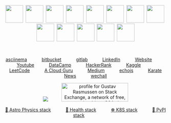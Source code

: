 <!-- [![GitHub repo size](https://img.shields.io/github/repo-size/TheNewThinkTank/TheNewThinkTank?style=flat&logo=github&logoColor=whitesmoke&label=Repo%20Size)](https://github.com/TheNewThinkTank/TheNewThinkTank/archive/refs/heads/main.zip) -->

<!-- <p align="center">
  <img width="800" height="400" src="https://github.com/Gustav-Rasmussen/Gustav-Rasmussen/blob/master/ghost_in_a_shell.gif">
</p> -->

<p align="center">
<img height="55" width="55" src="https://cdn.jsdelivr.net/npm/simple-icons@v3/icons/python.svg" />&nbsp;
<img height="55" width="55" src="https://cdn.jsdelivr.net/npm/simple-icons@v3/icons/pandas.svg" />&nbsp;
<img height="55" width="55" src="https://cdn.jsdelivr.net/npm/simple-icons@3.7.0/icons/r.svg" />&nbsp;
<img height="55" width="55" src="https://cdn.jsdelivr.net/npm/simple-icons@v3/icons/amazonaws.svg" />&nbsp;
<img height="55" width="55" src="https://cdn.jsdelivr.net/npm/simple-icons@v3/icons/azuredevops.svg" />&nbsp;
<img height="55" width="55" src="https://cdn.jsdelivr.net/npm/simple-icons@3.7.0/icons/visualstudiocode.svg" />&nbsp;
<img height="55" width="55" src="https://cdn.jsdelivr.net/npm/simple-icons@3.7.0/icons/powershell.svg" />&nbsp;
<img height="55" width="55" src="https://cdn.jsdelivr.net/npm/simple-icons@v3/icons/apachespark.svg" />&nbsp;
<img height="55" width="55" src="https://cdn.jsdelivr.net/npm/simple-icons@v3/icons/linux.svg" />&nbsp;
<img height="55" width="55" src="https://cdn.jsdelivr.net/npm/simple-icons@v3/icons/mysql.svg" />&nbsp;
<img height="55" width="55" src="https://cdn.jsdelivr.net/npm/simple-icons@3.7.0/icons/sqlite.svg" />&nbsp;
<img height="55" width="55" src="https://cdn.jsdelivr.net/npm/simple-icons@3.7.0/icons/latex.svg" />&nbsp;
<img height="55" width="55" src="https://cdn.jsdelivr.net/npm/simple-icons@3.7.0/icons/html5.svg" />
</p></br>

<p align="center">
  <a href="https://asciinema.org/~gustavrasmussen">asciinema</a>&ensp;&ensp;&ensp;&ensp;&ensp;&ensp;
  <a href="https://bitbucket.org/Gustav_Collin_Rasmussen/workspace/overview">bitbucket</a>&ensp;&ensp;&ensp;&ensp;&ensp;&ensp;
  <a href="https://gitlab.com/TheNewThinkTank">gitlab</a>&ensp;&ensp;&ensp;&ensp;&ensp;&ensp;
  <a href="https://www.linkedin.com/in/gustav-collin-rasmussen-700a192a/">LinkedIn</a>&ensp;&ensp;&ensp;&ensp;&ensp;&ensp;
  <a href="http://newthinktank.dk/">Website</a>&ensp;&ensp;&ensp;&ensp;&ensp;&ensp;
  <a href="https://www.youtube.com/channel/UCFdvrL3KjfK7X5UQqzv3qGQ?">Youtube</a>&ensp;&ensp;&ensp;&ensp;&ensp;&ensp;
  <a href="https://app.datacamp.com/profile/gcr84">DataCamp</a>&ensp;&ensp;&ensp;&ensp;&ensp;&ensp;
  <a href="https://www.hackerrank.com/gcr84">HackerRank</a>&ensp;&ensp;&ensp;&ensp;&ensp;&ensp;
  <a href="https://www.kaggle.com/gustavrasmussen84">Kaggle</a>&ensp;&ensp;&ensp;&ensp;&ensp;&ensp;
  <a href="https://leetcode.com/GustavRasmussen/">LeetCode</a>&ensp;&ensp;&ensp;&ensp;&ensp;&ensp;
  <a href="https://learn.acloud.guru/profile/gcr">A Cloud Guru</a>&ensp;&ensp;&ensp;&ensp;&ensp;&ensp;
  <a href="https://medium.com/@GustavCollinRasmussen">Medium</a>&ensp;&ensp;&ensp;&ensp;&ensp;&ensp;
  <a href="https://www.echojs.com/user/GustavRasmussen">echojs</a>&ensp;&ensp;&ensp;&ensp;&ensp;&ensp;
  <a href="https://karatenews.dk/nystartet-fuld-kontakt-karate-klub-vinder-sit-forste-international-mesterskab-i-fuld-kontakt-kampsport/">Karate News</a>&ensp;&ensp;&ensp;&ensp;&ensp;&ensp;
  <a href="https://www.wechall.net/profile/GustavRasmussen">wechall</a>
</p>

<p align="center">
  <img src="https://www.codewars.com/users/Gustav-Rasmussen/badges/large" />&nbsp;&ensp;&ensp;&ensp;&ensp;&ensp;
  <a href="https://stackexchange.com/users/10072351"><img src="https://stackexchange.com/users/flair/10072351.png?theme=dark" width="208" height="58" alt="profile for Gustav Rasmussen on Stack Exchange, a network of free, community-driven Q&amp;A sites" title="profile for Gustav Rasmussen on Stack Exchange, a network of free, community-driven Q&amp;A sites"></a>
</p>

<div data-iframe-width="150" data-iframe-height="270" data-share-badge-id="cff0c7f8-84d7-4274-bbe6-4039b817d634" data-share-badge-host="https://www.credly.com"></div><script type="text/javascript" async src="//cdn.credly.com/assets/utilities/embed.js"></script>

<div data-iframe-width="150" data-iframe-height="270" data-share-badge-id="e2a85ae4-692a-4f3e-83e2-35f8b10c803b" data-share-badge-host="https://www.credly.com"></div><script type="text/javascript" async src="//cdn.credly.com/assets/utilities/embed.js"></script>

<p align="center">
    <a href="https://github.com/stars/TheNewThinkTank/lists/astro-physics-stack">🚀 Astro Physics stack</a>&ensp;&ensp;&ensp;&ensp;&ensp;&ensp;
    <a href="https://github.com/stars/TheNewThinkTank/lists/health-stack">🥇 Health stack</a>&ensp;&ensp;&ensp;&ensp;&ensp;&ensp;
    <a href="https://github.com/stars/TheNewThinkTank/lists/k8s-stack">☸️ K8S stack</a>&ensp;&ensp;&ensp;&ensp;&ensp;&ensp;
    <a href="https://github.com/stars/TheNewThinkTank/lists/pypi-stack">🐍 PyPI stack</a>&ensp;&ensp;&ensp;&ensp;&ensp;&ensp;
</p>
